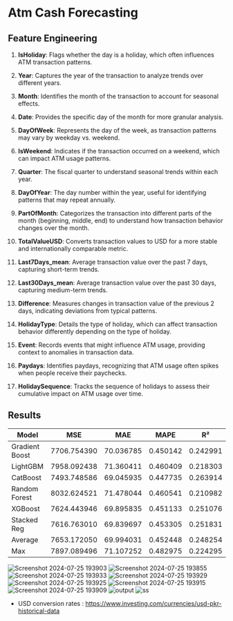 # Atm Cash Forecasting
## Feature Engineering


1. **IsHoliday**: Flags whether the day is a holiday, which often influences ATM transaction patterns.

2. **Year**: Captures the year of the transaction to analyze trends over different years.

3. **Month**: Identifies the month of the transaction to account for seasonal effects.

4. **Date**: Provides the specific day of the month for more granular analysis.

5. **DayOfWeek**: Represents the day of the week, as transaction patterns may vary by weekday vs. weekend.

6. **IsWeekend**: Indicates if the transaction occurred on a weekend, which can impact ATM usage patterns.

7. **Quarter**: The fiscal quarter to understand seasonal trends within each year.

8. **DayOfYear**: The day number within the year, useful for identifying patterns that may repeat annually.

9. **PartOfMonth**: Categorizes the transaction into different parts of the month (beginning, middle, end) to understand how transaction behavior changes over the month.

10. **TotalValueUSD**: Converts transaction values to USD for a more stable and internationally comparable metric.

11. **Last7Days_mean**: Average transaction value over the past 7 days, capturing short-term trends.

12. **Last30Days_mean**: Average transaction value over the past 30 days, capturing medium-term trends.

13. **Difference**: Measures changes in transaction value of the previous 2 days, indicating deviations from typical patterns.

14. **HolidayType**: Details the type of holiday, which can affect transaction behavior differently depending on the type of holiday.

15. **Event**: Records events that might influence ATM usage, providing context to anomalies in transaction data.

16. **Paydays**: Identifies paydays, recognizing that ATM usage often spikes when people receive their paychecks.

17. **HolidaySequence**: Tracks the sequence of holidays to assess their cumulative impact on ATM usage over time.

## Results

| Model           | MSE          | MAE          | MAPE     | R²        |
|-----------------|--------------|--------------|----------|-----------|
| Gradient Boost  | 7706.754390   | 70.036785     | 0.450142 | 0.242991  |
| LightGBM        | 7958.092438   | 71.360411     | 0.460409 | 0.218303  |
| CatBoost        | 7493.748586   | 69.045935     | 0.447735 | 0.263914  |
| Random Forest   | 8032.624521   | 71.478044     | 0.460541 | 0.210982  |
| XGBoost         | 7624.443946   | 69.895835     | 0.451133 | 0.251076  |
| Stacked Reg     | 7616.763010   | 69.839697     | 0.453305 | 0.251831  |
| Average         | 7653.172050   | 69.994031     | 0.452448 | 0.248254  |
| Max             | 7897.089496   | 71.107252     | 0.482975 | 0.224295  |


![Screenshot 2024-07-25 193903](https://github.com/user-attachments/assets/1881b00e-5f01-4804-b12f-7f07fd1f4468)
![Screenshot 2024-07-25 193855](https://github.com/user-attachments/assets/aa73c24a-81c5-43d8-a6e5-94fb9f3c27fb)
![Screenshot 2024-07-25 193933](https://github.com/user-attachments/assets/5feffdfc-bb30-4c0e-8723-8cdbbd996095)
![Screenshot 2024-07-25 193929](https://github.com/user-attachments/assets/9636dfa1-8dbb-44e2-86b4-da300cf9f794)
![Screenshot 2024-07-25 193925](https://github.com/user-attachments/assets/c574cebf-fa0d-4063-9d0d-f1bb97740f29)
![Screenshot 2024-07-25 193915](https://github.com/user-attachments/assets/ac284063-436b-4e72-ad98-07d0a1553384)
![Screenshot 2024-07-25 193909](https://github.com/user-attachments/assets/2930b1ac-d24f-4927-aed0-5c883ac2ea16)
![output](https://github.com/user-attachments/assets/91a4278a-7037-4d0c-bf9f-7407a1b51bd6)
![ss](https://github.com/user-attachments/assets/3d403db3-dde7-44ff-8efe-8a872c117e01)



- USD conversion rates : https://www.investing.com/currencies/usd-pkr-historical-data

